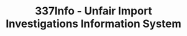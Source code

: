 ---
bigquery: https://console.cloud.google.com/bigquery?p=patents-public-data&d=usitc_investigations&page=dataset&project=sheets-management-319211
citation: US International Trade Commission 337Info Unfair Import Investigations Information
  System
contributors: US International Trade Comission
cost: None
description: US International Trade Commission 337Info Unfair Import Investigations
  Information System contains data on investigations done under Section 337. Section
  337 declares the infringement of certain statutory intellectual property rights
  and other forms of unfair competition in import trade to be unlawful practices.
  Most Section 337 investigations involve allegations of patent or registered trademark
  infringement.
documentation: FAQ and tutorial available on the site
last_edit: 04/09/2022, 10:27:41
location: https://pubapps2.usitc.gov/337external/
maintained_by: US International Trade Comission
schema_fields:
- finalIdOnViolationDue
- scheduledStartDateEvidHear
- teoProceedingInvolved
- aljAssigned
- teoReliefGranted
- finalDetNoViolation
- teoIdIssueDate
- markmanHearing
- finalDetViolation
- respondent
- finalIdOnViolationIssue
- ouiiParticipation
- lastUpdated
- invUnfairAct
- actualStartDateEvidHear
- targetDate
- currentActiveALJ
- scheduledEndDateEvidHear
- investigationType
- dateOfPublicationFrNotice
- teoIdDueDate
- currentStatus
- dateCreated
- htsNumbers
- internalRemand
- issueDateOtherNonFinal
- patentNumbers
- publication_number
- cafcAppeals
- ouiiAttorney
- title
- actualEndDateEvidHear
- docketNo
- complainant
- dateComplaintFiled
- investigationTermDate
- patentNumber
- trademarkNumbers
- investigationNo
- id
- copyrightNumbers
- endDateMarkmanHearing
- startDateMarkmanHearing
- gcAttorney
shortname: unfair_import_investigations
tags:
- import
- legal
- trade
timeframe: 2008-2021 (prior to 2008 downloadable as a JSON file)
title: 337Info - Unfair Import Investigations Information System
uuid: 2721f5ec-e599-4890-9265-9706719fc71e
---